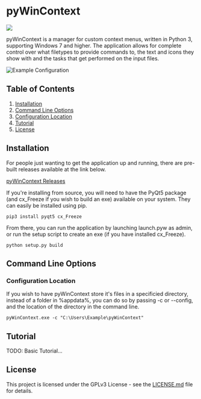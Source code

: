 # pyWinContext
![](https://i.imgur.com/uqWDQ6y.png)

pyWinContext is a manager for custom context menus, written in Python 3,
supporting Windows 7 and higher. The application allows for complete control
over what filetypes to provide commands to, the text and icons they show with
and the tasks that get performed on the input files.

![Example Configuration](https://i.imgur.com/q9oPy1d.png)

## Table of Contents

1. [Installation](#installation)
2. [Command Line Options](#command-line-options)
  1. [Configuration Location](#configuration-location)
3. [Tutorial](#tutorial)
4. [License](#license)

## Installation

For people just wanting to get the application up and running, there are
pre-built releases available at the link below.

[pyWinContext Releases](https://github.com/VodBox/pyWinContext/releases)

If you're installing from source, you will need to have the PyQt5 package (and
cx_Freeze if you wish to build an exe) available on your system. They can
easily be installed using pip.

```batch
pip3 install pyqt5 cx_Freeze
```

From there, you can run the application by launching launch.pyw as admin, or
run the setup script to create an exe (if you have installed cx_Freeze).

```batch
python setup.py build
```

## Command Line Options

### Configuration Location

If you wish to have pyWinContext store it's files in a specificied directory,
instead of a folder in %appdata%, you can do so by passing -c or --config, and
the location of the directory in the command line.

```batch
pyWinContext.exe -c "C:\Users\Example\pyWinContext"
```

## Tutorial

TODO: Basic Tutorial...

## License

This project is licensed under the GPLv3 License - see the [LICENSE.md](LICENSE.md) file for details.